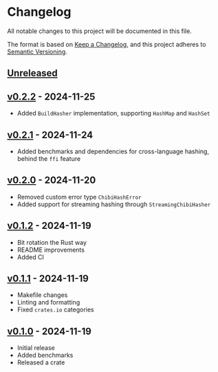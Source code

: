 # Changelog

All notable changes to this project will be documented in this file.

The format is based on [Keep a Changelog](https://keepachangelog.com/en/1.1.0/),
and this project adheres to [Semantic Versioning](https://semver.org/spec/v2.0.0.html).

## [Unreleased]

## [v0.2.2] - 2024-11-25

- Added `BuildHasher` implementation, supporting `HashMap` and `HashSet`

## [v0.2.1] - 2024-11-24

- Added benchmarks and dependencies for cross-language hashing, behind the `ffi` feature

## [v0.2.0] - 2024-11-20

- Removed custom error type `ChibiHashError`
- Added support for streaming hashing through `StreamingChibiHasher`

## [v0.1.2] - 2024-11-19

- Bit rotation the Rust way
- README improvements
- Added CI

## [v0.1.1] - 2024-11-19

- Makefile changes
- Linting and formatting
- Fixed `crates.io` categories

## [v0.1.0] - 2024-11-19

- Initial release
- Added benchmarks
- Released a crate

[Unreleased]: https://github.com/thevilledev/ChibiHash-rs/compare/v0.2.2...HEAD
[v0.2.2]: https://github.com/thevilledev/ChibiHash-rs/compare/v0.2.1...v0.2.2
[v0.2.1]: https://github.com/thevilledev/ChibiHash-rs/compare/v0.2.0...v0.2.1
[v0.2.0]: https://github.com/thevilledev/ChibiHash-rs/compare/v0.1.2...v0.2.0
[v0.1.2]: https://github.com/thevilledev/ChibiHash-rs/compare/v0.1.1...v0.1.2
[v0.1.1]: https://github.com/thevilledev/ChibiHash-rs/compare/v0.1.0...v0.1.1
[v0.1.0]: https://github.com/thevilledev/ChibiHash-rs/releases/tag/v0.1.0
